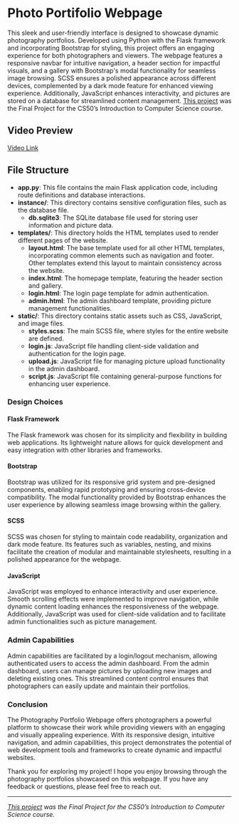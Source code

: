 # Photo Portifolio Webpage

This sleek and user-friendly interface is designed to showcase dynamic photography portfolios. Developed using Python with the Flask framework and incorporating Bootstrap for styling, this project offers an engaging experience for both photographers and viewers. The webpage features a responsive navbar for intuitive navigation, a header section for impactful visuals, and a gallery with Bootstrap's modal functionality for seamless image browsing. SCSS ensures a polished appearance across different devices, complemented by a dark mode feature for enhanced viewing experience. Additionally, JavaScript enhances interactivity, and pictures are stored on a database for streamlined content management. [This project](https://cs50.harvard.edu/x/2024/project/) was the Final Project for the CS50’s Introduction to Computer Science course.

## Video Preview

[Video Link](https://youtu.be/LJGeUmB_FXk)

## File Structure

- **app.py**: This file contains the main Flask application code, including route definitions and database interactions.
- **instance/**: This directory contains sensitive configuration files, such as the database file.
  - **db.sqlite3**: The SQLite database file used for storing user information and picture data.
- **templates/**: This directory holds the HTML templates used to render different pages of the website.
  - **layout.html**: The base template used for all other HTML templates, incorporating common elements such as navigation and footer. Other templates extend this layout to maintain consistency across the website.
  - **index.html**: The homepage template, featuring the header section and gallery.
  - **login.html**: The login page template for admin authentication.
  - **admin.html**: The admin dashboard template, providing picture management functionalities.
- **static/**: This directory contains static assets such as CSS, JavaScript, and image files.
  - **styles.scss**: The main SCSS file, where styles for the entire website are defined.
  - **login.js**: JavaScript file handling client-side validation and authentication for the login page.
  - **upload.js**: JavaScript file for managing picture upload functionality in the admin dashboard.
  - **script.js**: JavaScript file containing general-purpose functions for enhancing user experience.

### Design Choices

#### Flask Framework
The Flask framework was chosen for its simplicity and flexibility in building web applications. Its lightweight nature allows for quick development and easy integration with other libraries and frameworks.

#### Bootstrap
Bootstrap was utilized for its responsive grid system and pre-designed components, enabling rapid prototyping and ensuring cross-device compatibility. The modal functionality provided by Bootstrap enhances the user experience by allowing seamless image browsing within the gallery.

#### SCSS
SCSS was chosen for styling to maintain code readability, organization and dark mode feature. Its features such as variables, nesting, and mixins facilitate the creation of modular and maintainable stylesheets, resulting in a polished appearance for the webpage.

#### JavaScript
JavaScript was employed to enhance interactivity and user experience. Smooth scrolling effects were implemented to improve navigation, while dynamic content loading enhances the responsiveness of the webpage. Additionally, JavaScript was used for client-side validation and to facilitate admin functionalities such as picture management.

### Admin Capabilities

Admin capabilities are facilitated by a login/logout mechanism, allowing authenticated users to access the admin dashboard. From the admin dashboard, users can manage pictures by uploading new images and deleting existing ones. This streamlined content control ensures that photographers can easily update and maintain their portfolios.

### Conclusion

The Photography Portfolio Webpage offers photographers a powerful platform to showcase their work while providing viewers with an engaging and visually appealing experience. With its responsive design, intuitive navigation, and admin capabilities, this project demonstrates the potential of web development tools and frameworks to create dynamic and impactful websites.

Thank you for exploring my project! I hope you enjoy browsing through the photography portfolios showcased on this webpage. If you have any feedback or questions, please feel free to reach out.

---

*[This project](https://cs50.harvard.edu/x/2024/project/) was the Final Project for the CS50’s Introduction to Computer Science course.*